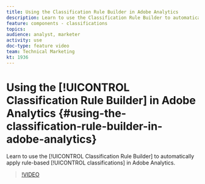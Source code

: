 ```yaml
---
title: Using the Classification Rule Builder in Adobe Analytics 
description: Learn to use the Classification Rule Builder to automatically apply rule-based classifications in Adobe Analytics. 
feature: components - classifications
topics: 
audience: analyst, marketer
activity: use
doc-type: feature video
team: Technical Marketing
kt: 1936
---
```


# Using the [!UICONTROL Classification Rule Builder] in Adobe Analytics {#using-the-classification-rule-builder-in-adobe-analytics}

Learn to use the [!UICONTROL Classification Rule Builder] to automatically apply rule-based [!UICONTROL classifications] in Adobe Analytics.

>[!VIDEO](https://video.tv.adobe.com/v/25884?quality=12)
